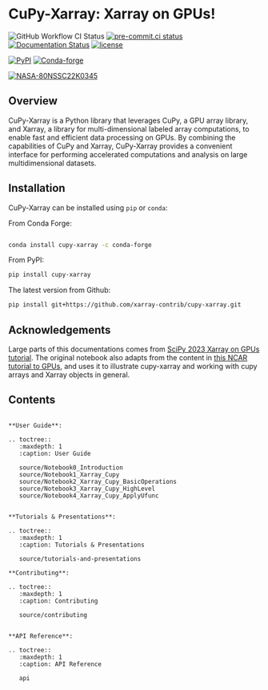 # CuPy-Xarray: Xarray on GPUs!

![GitHub Workflow CI Status](https://img.shields.io/github/actions/workflow/status/xarray-contrib/cupy-xarray/pypi-release.yaml?style=flat-square)
[![pre-commit.ci status](https://results.pre-commit.ci/badge/github/xarray-contrib/cupy-xarray/main.svg?style=flat-square)](https://results.pre-commit.ci/latest/github/xarray-contrib/cupy-xarray/main)
[![Documentation Status](https://readthedocs.org/projects/cupy-xarray/badge/?version=latest&style=flat-square)](https://cupy-xarray.readthedocs.io)
[![license](https://img.shields.io/github/license/xarray-contrib/cupy-xarray.svg?style=flat-square)](https://github.com/xarray-contrib/cupy-xarray)

[![PyPI](https://img.shields.io/pypi/v/cupy-xarray.svg?style=flat-square)](https://pypi.org/project/cupy-xarray/)
[![Conda-forge](https://img.shields.io/conda/vn/conda-forge/cupy-xarray.svg?style=flat-square)](https://anaconda.org/conda-forge/cupy-xarray)

[![NASA-80NSSC22K0345](https://img.shields.io/badge/NASA-80NSSC22K0345-blue?style=flat-square)](https://science.nasa.gov/open-science-overview)

## Overview

CuPy-Xarray is a Python library that leverages CuPy, a GPU array library, and Xarray, a library for multi-dimensional labeled array computations, to enable fast and efficient data processing on GPUs. By combining the capabilities of CuPy and Xarray, CuPy-Xarray provides a convenient interface for performing accelerated computations and analysis on large multidimensional datasets.

## Installation

CuPy-Xarray can be installed using `pip` or `conda`:

From Conda Forge:

```bash

conda install cupy-xarray -c conda-forge
```

From PyPI:

```bash
pip install cupy-xarray
```

The latest version from Github:

```bash
pip install git+https://github.com/xarray-contrib/cupy-xarray.git
```

## Acknowledgements

Large parts of this documentations comes from [SciPy 2023 Xarray on GPUs tutorial](https://negin513.github.io/cupy-xarray-tutorials/README.html). The original notebook also adapts from the content in [this NCAR tutorial to GPUs](https://github.com/NCAR/GPU_workshop/tree/workshop/13_CuPyAndLegate), and uses it to illustrate cupy-xarray and working with cupy arrays and Xarray objects in general.

## Contents

```{eval-rst}

**User Guide**:

.. toctree::
   :maxdepth: 1
   :caption: User Guide

   source/Notebook0_Introduction
   source/Notebook1_Xarray_Cupy
   source/Notebook2_Xarray_Cupy_BasicOperations
   source/Notebook3_Xarray_Cupy_HighLevel
   source/Notebook4_Xarray_Cupy_ApplyUfunc


**Tutorials & Presentations**:

.. toctree::
   :maxdepth: 1
   :caption: Tutorials & Presentations

   source/tutorials-and-presentations

**Contributing**:

.. toctree::
   :maxdepth: 1
   :caption: Contributing

   source/contributing


**API Reference**:

.. toctree::
   :maxdepth: 1
   :caption: API Reference

   api



```
